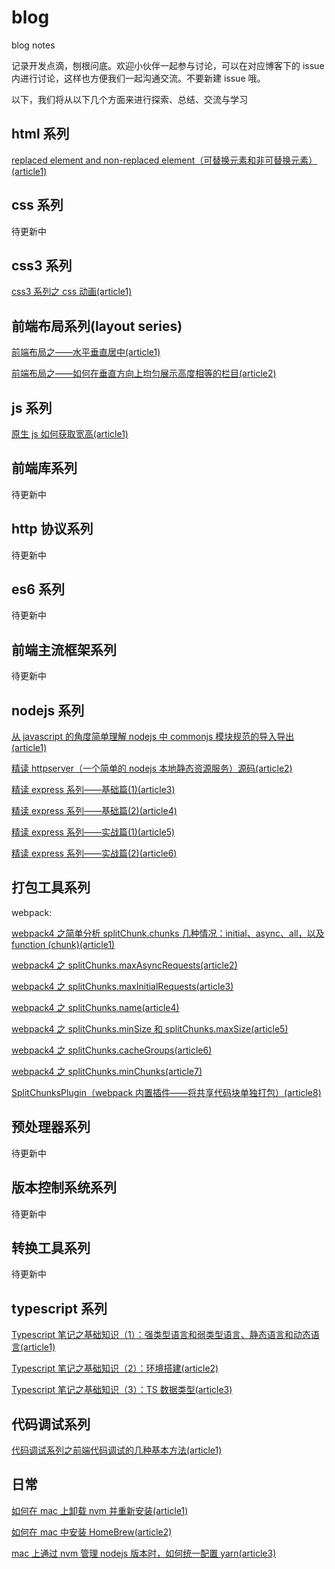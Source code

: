 # blog

blog notes

记录开发点滴，刨根问底。欢迎小伙伴一起参与讨论，可以在对应博客下的 issue 内进行讨论，这样也方便我们一起沟通交流。不要新建 issue 哦。

以下，我们将从以下几个方面来进行探索、总结、交流与学习

## html 系列

[replaced element and non-replaced element（可替换元素和非可替换元素）(article1)](https://github.com/yaodebian/blog/issues/8)

## css 系列

待更新中

## css3 系列

[css3 系列之 css 动画(article1)](https://github.com/yaodebian/blog/issues/1)

## 前端布局系列(layout series)

[前端布局之——水平垂直居中(article1)](https://github.com/yaodebian/blog/issues/3)

[前端布局之——如何在垂直方向上均匀展示高度相等的栏目(article2)](https://github.com/yaodebian/blog/issues/4)

## js 系列

[原生 js 如何获取宽高(article1)](https://github.com/yaodebian/blog/issues/26)

## 前端库系列

待更新中

## http 协议系列

待更新中

## es6 系列

待更新中

## 前端主流框架系列

待更新中

## nodejs 系列

[从 javascript 的角度简单理解 nodejs 中 commonjs 模块规范的导入导出(article1)](https://github.com/yaodebian/blog/issues/19)

[精读 httpserver（一个简单的 nodejs 本地静态资源服务）源码(article2)](https://github.com/yaodebian/blog/issues/20)

[精读 express 系列——基础篇(1)(article3)](https://github.com/yaodebian/blog/issues/21)

[精读 express 系列——基础篇(2)(article4)](https://github.com/yaodebian/blog/issues/22)

[精读 express 系列——实战篇(1)(article5)](https://github.com/yaodebian/blog/issues/23)

[精读 express 系列——实战篇(2)(article6)](https://github.com/yaodebian/blog/issues/24)

## 打包工具系列

webpack:

[webpack4 之简单分析 splitChunk.chunks 几种情况：initial、async、all，以及 function (chunk)(article1)](https://github.com/yaodebian/blog/issues/9)

[webpack4 之 splitChunks.maxAsyncRequests(article2)](https://github.com/yaodebian/blog/issues/10)

[webpack4 之 splitChunks.maxInitialRequests(article3)](https://github.com/yaodebian/blog/issues/11)

[webpack4 之 splitChunks.name(article4)](https://github.com/yaodebian/blog/issues/12)

[webpack4 之 splitChunks.minSize 和 splitChunks.maxSize(article5)](https://github.com/yaodebian/blog/issues/13)

[webpack4 之 splitChunks.cacheGroups(article6)](https://github.com/yaodebian/blog/issues/14)

[webpack4 之 splitChunks.minChunks(article7)](https://github.com/yaodebian/blog/issues/15)

[SplitChunksPlugin（webpack 内置插件——将共享代码块单独打包）(article8)](https://github.com/yaodebian/blog/issues/16)

## 预处理器系列

待更新中

## 版本控制系统系列

待更新中

## 转换工具系列

待更新中

## typescript 系列

[Typescript 笔记之基础知识（1）：强类型语言和弱类型语言、静态语言和动态语言(article1)](https://github.com/yaodebian/blog/issues/17)

[Typescript 笔记之基础知识（2）：环境搭建(article2)](https://github.com/yaodebian/blog/issues/18)

[Typescript 笔记之基础知识（3）：TS 数据类型(article3)](https://github.com/yaodebian/blog/issues/25)

## 代码调试系列

[代码调试系列之前端代码调试的几种基本方法(article1)](https://github.com/yaodebian/blog/issues/2)

## 日常

[如何在 mac 上卸载 nvm 并重新安装(article1)](https://github.com/yaodebian/blog/issues/5)

[如何在 mac 中安装 HomeBrew(article2)](https://github.com/yaodebian/blog/issues/6)

[mac 上通过 nvm 管理 nodejs 版本时，如何统一配置 yarn(article3)](https://github.com/yaodebian/blog/issues/7)
